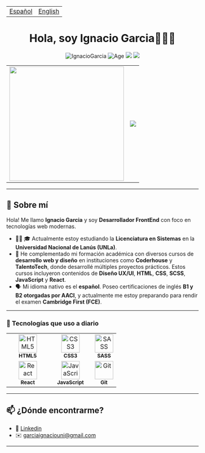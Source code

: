 <table align="center">
  <tr>
    <td>
      <a href="https://github.com/Ignacio-Joaquin-Garcia">Español</a>
    </td>
    <td>
      <a href="https://github.com/Ignacio-Joaquin-Garcia/ignacio-joaquin-garcia/blob/main/README_ENGLISH.md">English</a>
    </td>
  </tr>
</table>

<h1 align="center">Hola, soy Ignacio Garcia👨🏻‍💻</h1>
 <p align="center"> 
    <img src="https://komarev.com/ghpvc/?username=Ignacio-Joaquin-Garcia&label=Visitas%20perfil&color=0e75b6&style=flat" alt="IgnacioGarcia" /> 
    <img src="https://img.shields.io/badge/Edad-19-blue" alt="Age">
    <img src="https://img.shields.io/badge/Me enfoco en-Front End%20-brightgreen" />
    <img src="https://img.shields.io/badge/Resido en-Argentina-success" />
</p>
<div align="center">


<table>
  <tr>
    <td>
      <img src="https://i.imgur.com/3Q4HADN.gif" width="300px" />
    </td>
    <td>
      <img src="https://github-readme-stats.vercel.app/api/top-langs/?username=Ignacio-Joaquin-Garcia&layout=pie" />
    </td>
  </tr>
</table>


</div>


---

## 🙋 Sobre mí

Hola! Me llamo **Ignacio Garcia** y soy **Desarrollador FrontEnd** con foco en tecnologías web modernas.

- 👨‍💻 🎓 Actualmente estoy estudiando la **Licenciatura en Sistemas** en la **Universidad Nacional de Lanús (UNLa)**.
- 🧠 He complementado mi formación académica con diversos cursos de **desarrollo web y diseño** en instituciones como **Coderhouse** y **TalentoTech**, donde desarrollé múltiples proyectos prácticos. Estos cursos incluyeron contenidos de **Diseño UX/UI**, **HTML**, **CSS**, **SCSS**, **JavaScript** y **React**.
- 🗣️ Mi idioma nativo es el **español**. Poseo certificaciones de inglés **B1 y B2 otorgadas por AACI**, y actualmente me estoy preparando para rendir el examen **Cambridge First (FCE)**.

---

<h3>💼 Tecnologías que uso a diario</h3>

<table>
  <tr>
    <td align="center" width="96">
      <img src="https://cdn.svgporn.com/logos/html-5.svg" height="48px" alt="HTML5" /><br/>
      <sub><b>HTML5</b></sub>
    </td>
    <td align="center" width="96">
      <img src="https://cdn.worldvectorlogo.com/logos/css-3.svg" height="48px" alt="CSS3" /><br/>
      <sub><b>CSS3</b></sub>
    </td>
    <td align="center">
      <img src="https://upload.wikimedia.org/wikipedia/commons/9/96/Sass_Logo_Color.svg" height="48px" alt="SASS" /><br/>
      <sub><b>SASS</b></sub>
    </td>
  </tr>
  <tr>
    <td align="center">
      <img src="https://cdn.worldvectorlogo.com/logos/react-2.svg" height="48px" alt="React" /><br/>
      <sub><b>React</b></sub>
    </td>
    <td align="center">
      <img src="https://cdn.svgporn.com/logos/javascript.svg" height="48px" alt="JavaScript" /><br/>
      <sub><b>JavaScript</b></sub>
    </td>
    <td align="center">
      <img src="https://cdn.svgporn.com/logos/git-icon.svg" height="48px" alt="Git" /><br/>
      <sub><b>Git</b></sub>
    </td>
  </tr>
</table>


---

## 📫 ¿Dónde encontrarme?

- 💼 [Linkedin](www.linkedin.com/in/ignaciogarcia-webdeveloper)
- ✉️ garciaignaciouni@gmail.com

---
